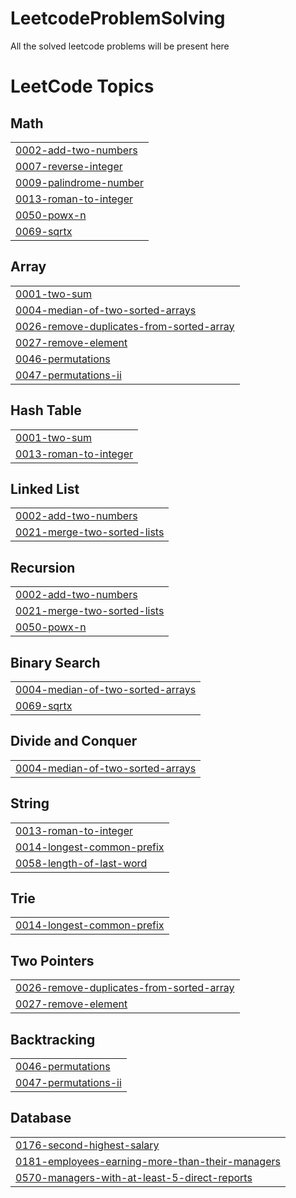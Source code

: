 # LeetcodeProblemSolving
All the solved leetcode problems will be present here

<!---LeetCode Topics Start-->
# LeetCode Topics
## Math
|  |
| ------- |
| [0002-add-two-numbers](https://github.com/JayaLakshmiPilla/LeetcodeProblemSolving/tree/master/0002-add-two-numbers) |
| [0007-reverse-integer](https://github.com/JayaLakshmiPilla/LeetcodeProblemSolving/tree/master/0007-reverse-integer) |
| [0009-palindrome-number](https://github.com/JayaLakshmiPilla/LeetcodeProblemSolving/tree/master/0009-palindrome-number) |
| [0013-roman-to-integer](https://github.com/JayaLakshmiPilla/LeetcodeProblemSolving/tree/master/0013-roman-to-integer) |
| [0050-powx-n](https://github.com/JayaLakshmiPilla/LeetcodeProblemSolving/tree/master/0050-powx-n) |
| [0069-sqrtx](https://github.com/JayaLakshmiPilla/LeetcodeProblemSolving/tree/master/0069-sqrtx) |
## Array
|  |
| ------- |
| [0001-two-sum](https://github.com/JayaLakshmiPilla/LeetcodeProblemSolving/tree/master/0001-two-sum) |
| [0004-median-of-two-sorted-arrays](https://github.com/JayaLakshmiPilla/LeetcodeProblemSolving/tree/master/0004-median-of-two-sorted-arrays) |
| [0026-remove-duplicates-from-sorted-array](https://github.com/JayaLakshmiPilla/LeetcodeProblemSolving/tree/master/0026-remove-duplicates-from-sorted-array) |
| [0027-remove-element](https://github.com/JayaLakshmiPilla/LeetcodeProblemSolving/tree/master/0027-remove-element) |
| [0046-permutations](https://github.com/JayaLakshmiPilla/LeetcodeProblemSolving/tree/master/0046-permutations) |
| [0047-permutations-ii](https://github.com/JayaLakshmiPilla/LeetcodeProblemSolving/tree/master/0047-permutations-ii) |
## Hash Table
|  |
| ------- |
| [0001-two-sum](https://github.com/JayaLakshmiPilla/LeetcodeProblemSolving/tree/master/0001-two-sum) |
| [0013-roman-to-integer](https://github.com/JayaLakshmiPilla/LeetcodeProblemSolving/tree/master/0013-roman-to-integer) |
## Linked List
|  |
| ------- |
| [0002-add-two-numbers](https://github.com/JayaLakshmiPilla/LeetcodeProblemSolving/tree/master/0002-add-two-numbers) |
| [0021-merge-two-sorted-lists](https://github.com/JayaLakshmiPilla/LeetcodeProblemSolving/tree/master/0021-merge-two-sorted-lists) |
## Recursion
|  |
| ------- |
| [0002-add-two-numbers](https://github.com/JayaLakshmiPilla/LeetcodeProblemSolving/tree/master/0002-add-two-numbers) |
| [0021-merge-two-sorted-lists](https://github.com/JayaLakshmiPilla/LeetcodeProblemSolving/tree/master/0021-merge-two-sorted-lists) |
| [0050-powx-n](https://github.com/JayaLakshmiPilla/LeetcodeProblemSolving/tree/master/0050-powx-n) |
## Binary Search
|  |
| ------- |
| [0004-median-of-two-sorted-arrays](https://github.com/JayaLakshmiPilla/LeetcodeProblemSolving/tree/master/0004-median-of-two-sorted-arrays) |
| [0069-sqrtx](https://github.com/JayaLakshmiPilla/LeetcodeProblemSolving/tree/master/0069-sqrtx) |
## Divide and Conquer
|  |
| ------- |
| [0004-median-of-two-sorted-arrays](https://github.com/JayaLakshmiPilla/LeetcodeProblemSolving/tree/master/0004-median-of-two-sorted-arrays) |
## String
|  |
| ------- |
| [0013-roman-to-integer](https://github.com/JayaLakshmiPilla/LeetcodeProblemSolving/tree/master/0013-roman-to-integer) |
| [0014-longest-common-prefix](https://github.com/JayaLakshmiPilla/LeetcodeProblemSolving/tree/master/0014-longest-common-prefix) |
| [0058-length-of-last-word](https://github.com/JayaLakshmiPilla/LeetcodeProblemSolving/tree/master/0058-length-of-last-word) |
## Trie
|  |
| ------- |
| [0014-longest-common-prefix](https://github.com/JayaLakshmiPilla/LeetcodeProblemSolving/tree/master/0014-longest-common-prefix) |
## Two Pointers
|  |
| ------- |
| [0026-remove-duplicates-from-sorted-array](https://github.com/JayaLakshmiPilla/LeetcodeProblemSolving/tree/master/0026-remove-duplicates-from-sorted-array) |
| [0027-remove-element](https://github.com/JayaLakshmiPilla/LeetcodeProblemSolving/tree/master/0027-remove-element) |
## Backtracking
|  |
| ------- |
| [0046-permutations](https://github.com/JayaLakshmiPilla/LeetcodeProblemSolving/tree/master/0046-permutations) |
| [0047-permutations-ii](https://github.com/JayaLakshmiPilla/LeetcodeProblemSolving/tree/master/0047-permutations-ii) |
## Database
|  |
| ------- |
| [0176-second-highest-salary](https://github.com/JayaLakshmiPilla/LeetcodeProblemSolving/tree/master/0176-second-highest-salary) |
| [0181-employees-earning-more-than-their-managers](https://github.com/JayaLakshmiPilla/LeetcodeProblemSolving/tree/master/0181-employees-earning-more-than-their-managers) |
| [0570-managers-with-at-least-5-direct-reports](https://github.com/JayaLakshmiPilla/LeetcodeProblemSolving/tree/master/0570-managers-with-at-least-5-direct-reports) |
<!---LeetCode Topics End-->